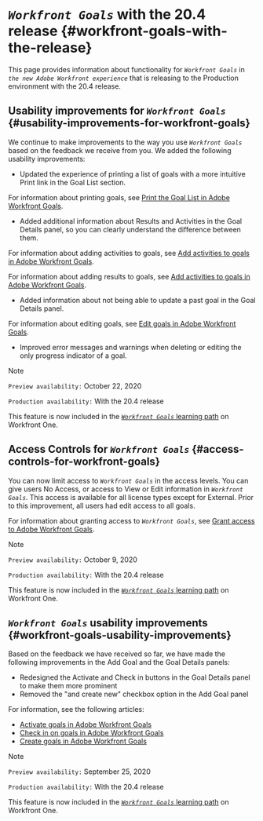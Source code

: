 


# *`Workfront Goals`* with the 20.4 release {#workfront-goals-with-the-release}

This page provides information about functionality for *`Workfront Goals`* in *`the new Adobe Workfront experience`* that is releasing to the Production environment with the 20.4 release.


## Usability improvements for *`Workfront Goals`* {#usability-improvements-for-workfront-goals}

We continue to make improvements to the way you use *`Workfront Goals`* based on the feedback we receive from you. We added the following usability improvements:



*  Updated the experience of printing a list of goals with a more intuitive Print link in the Goal List section.


  For information about printing goals, see [Print the Goal List in Adobe Workfront Goals](print-the-goal-list.md).

*  Added additional information about Results and Activities in the Goal Details panel, so you can clearly understand the difference between them. 


  For information about adding activities to goals, see [Add activities to goals in Adobe Workfront Goals](add-activities-to-goals.md).


  For information about adding results to goals, see [Add activities to goals in Adobe Workfront Goals](add-activities-to-goals.md).

*  Added information about not being able to update a past goal in the Goal Details panel.


  For information about editing goals, see [Edit goals in Adobe Workfront Goals](edit-goals.md).

*  Improved error messages and warnings when deleting or editing the only progress indicator of a goal.




>[!NOTE]
>
>`Preview availability:` October 22, 2020
>
>
>`Production availability:`&nbsp;With the 20.4 release



This feature is now included in the [ *`Workfront Goals`* learning path](https://one.workfront.com/s/getting-started?tabset-9473f=c292c) on Workfront One.


## Access Controls for *`Workfront Goals`* {#access-controls-for-workfront-goals}

You can now limit access to *`Workfront Goals`* in the access levels. You can give users No Access, or access to View or Edit information in *`Workfront Goals`*. This access is available for all license types except for External. Prior to this improvement, all users had edit access to all goals.


For information about granting access to *`Workfront Goals`*, see [Grant access to Adobe Workfront Goals](grant-access-goals.md).


>[!NOTE]
>
>`Preview availability:` October 9, 2020
>
>
>`Production availability:`&nbsp;With the 20.4 release



This feature is now included in the [ *`Workfront Goals`* learning path](https://one.workfront.com/s/getting-started?tabset-9473f=c292c) on Workfront One.


## *`Workfront Goals`* usability improvements {#workfront-goals-usability-improvements}

Based on the feedback we have received so far, we have made the following improvements in the Add Goal and the Goal Details panels:



* Redesigned the Activate and Check in buttons in the Goal Details panel to make them more prominent&nbsp;
* Removed the "and create new" checkbox option in the Add Goal panel


For information, see the following articles:



* [Activate goals in Adobe Workfront Goals](activate-goals.md) 
* [Check in on goals in Adobe Workfront Goals](check-in-goals.md) 
* [Create goals in Adobe Workfront Goals](create-goals.md) 




>[!NOTE]
>
>`Preview availability:` September 25, 2020
>
>
>`Production availability:`&nbsp;With the 20.4 release



This feature is now included in the [ *`Workfront Goals`* learning path](https://one.workfront.com/s/getting-started?tabset-9473f=c292c) on Workfront One.
